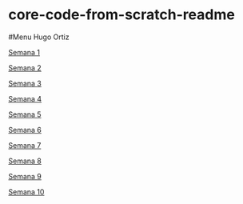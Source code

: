# core-code-from-scratch-readme
#Menu
Hugo Ortiz


[Semana 1](ejercicios_ejemplos.md)


[Semana 2](ejercicios_semana2.md)


[Semana 3](ejercicios_Sem3.md)


[Semana 4](EjerSem4.md)

[Semana 5](README5.md)

[Semana 6](sem6.md)

[Semana 7](sem7.md)

[Semana 8](sem8.md)

[Semana 9](sem9.md)

[Semana 10](sem10.md)